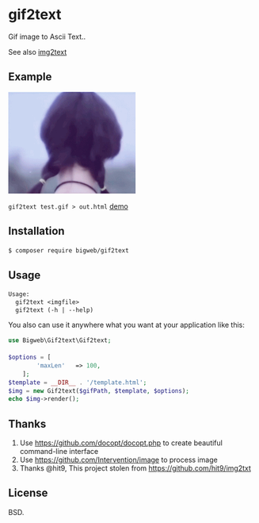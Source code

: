 gif2text
=======

Gif image to Ascii Text..

See also [img2text](https://github.com/dhlwing/img2text)


Example
-------

![](test.gif)


`gif2text test.gif > out.html` [demo](http://dhlwing.github.io/img2text/out.html)


Installation
------------

```bash
$ composer require bigweb/gif2text
```

Usage
-----

```
Usage:
  gif2text <imgfile> 
  gif2text (-h | --help)
```

You also can use it anywhere what you want at your application like this:

```php
use Bigweb\Gif2text\Gif2text;

$options = [
        'maxLen'   => 100,
    ];
$template = __DIR__ . '/template.html';
$img = new Gif2text($gifPath, $template, $options);
echo $img->render();
```

Thanks
------
1. Use https://github.com/docopt/docopt.php to create beautiful command-line interface
2. Use https://github.com/Intervention/image to process image
3. Thanks @hit9, This project stolen from  https://github.com/hit9/img2txt

License
-------

BSD.
